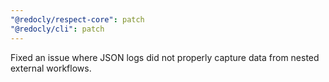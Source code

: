 ```yaml
---
"@redocly/respect-core": patch
"@redocly/cli": patch
---
```


Fixed an issue where JSON logs did not properly capture data from nested external workflows.
